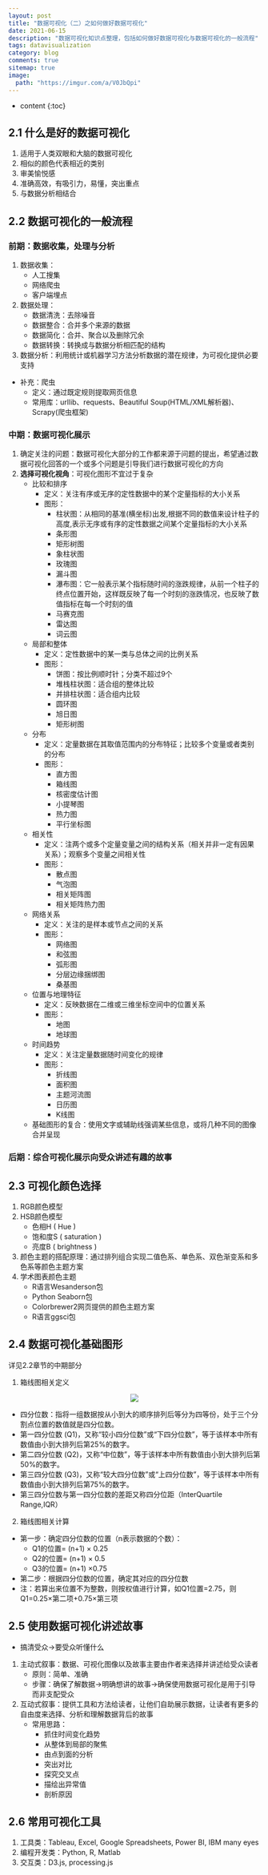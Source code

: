 ```yaml
---
layout: post
title: "数据可视化（二）之如何做好数据可视化"
date: 2021-06-15
description: "数据可视化知识点整理，包括如何做好数据可视化与数据可视化的一般流程"
tags: datavisualization
category: blog
comments: true
sitemap: true
image:
  path: "https://imgur.com/a/V0JbQpi"
---
```

* content
{:toc}

## 2.1 什么是好的数据可视化

1. 适用于人类双眼和大脑的数据可视化
2. 相似的颜色代表相近的类别
3. 审美愉悦感
4. 准确高效，有吸引力，易懂，突出重点
5. 与数据分析相结合

## 2.2 数据可视化的一般流程

### 前期：数据收集，处理与分析

1. 数据收集：
   * 人工搜集
   * 网络爬虫
   * 客户端埋点
2. 数据处理：
   * 数据清洗：去除噪音
   * 数据整合：合并多个来源的数据
   * 数据简化：合并、聚合以及删除冗余
   * 数据转换：转换成与数据分析相匹配的结构
3. 数据分析：利用统计或机器学习方法分析数据的潜在规律，为可视化提供必要支持
* 补充：爬虫
  * 定义：通过既定规则提取网页信息
  * 常用库：urllib、requests、Beautiful Soup(HTML/XML解析器)、Scrapy(爬虫框架)  

### 中期：数据可视化展示
1. 确定关注的问题：数据可视化大部分的工作都来源于问题的提出，希望通过数据可视化回答的一个或多个问题是引导我们进行数据可视化的方向
2. **选择可视化视角**：可视化图形不宜过于复杂
   * 比较和排序
     * 定义：关注有序或无序的定性数据中的某个定量指标的大小关系
     * 图形：
        * 柱状图：从相同的基准(横坐标)出发,根据不同的数值来设计柱子的高度,表示无序或有序的定性数据之间某个定量指标的大小关系
        * 条形图
        * 矩形树图
        * 象柱状图
        * 玫瑰图
        * 漏斗图
        * 瀑布图：它一般表示某个指标随时间的涨跌规律，从前一个柱子的终点位置开始，这样既反映了每一个时刻的涨跌情况，也反映了数值指标在每一个时刻的值
        * 马赛克图
        * 雷达图
        * 词云图
   * 局部和整体
     * 定义：定性数据中的某一类与总体之间的比例关系
     * 图形：
       * 饼图：按比例顺时针；分类不超过9个
       * 堆栈柱状图：适合组的整体比较
       * 并排柱状图：适合组内比较
       * 圆环图
       * 旭日图
       * 矩形树图
   * 分布
     * 定义：定量数据在其取值范围内的分布特征；比较多个变量或者类别的分布
     * 图形：
       * 直方图
       * 箱线图
       * 核密度估计图
       * 小提琴图
       * 热力图
       * 平行坐标图
   * 相关性
     * 定义：注两个或多个定量变量之间的结构关系（相关并非一定有因果关系）；观察多个变量之间相关性
     * 图形：
       * 散点图
       * 气泡图
       * 相关矩阵图
       * 相关矩阵热力图
   * 网络关系
     * 定义：关注的是样本或节点之间的关系
     * 图形：
       * 网络图
       * 和弦图
       * 弧形图
       * 分层边缘捆绑图
       * 桑基图
   * 位置与地理特征
     * 定义：反映数据在二维或三维坐标空间中的位置关系
     * 图形：
       * 地图
       * 地球图 
   * 时间趋势
     * 定义：关注定量数据随时间变化的规律
     * 图形：
       * 折线图
       * 面积图
       * 主题河流图
       * 日历图
       * K线图
   * 基础图形的复合：使用文字或辅助线强调某些信息，或将几种不同的图像合并呈现

### 后期：综合可视化展示向受众讲述有趣的故事

## 2.3 可视化颜色选择
1. RGB颜色模型
2. HSB颜色模型
   * 色相H ( Hue )
   * 饱和度S ( saturation )
   * 亮度B ( brightness )
3. 颜色主题的搭配原理：通过排列组合实现二值色系、单色系、双色渐变系和多色系等颜色主题方案
4. 学术图表颜色主题
   * R语言Wesanderson包
   * Python Seaborn包
   * Colorbrewer2网页提供的颜色主题方案
   * R语言ggsci包
  
## 2.4 数据可视化基础图形
详见2.2章节的中期部分
1. 箱线图相关定义  
  
<center><img src="https://gitee.com/windy810/pictures/raw/master/%E7%AE%B1%E7%BA%BF%E5%9B%BE.png"></center>  

  * 四分位数：指将一组数据按从小到大的顺序排列后等分为四等份，处于三个分割点位置的数值就是四分位数。
  * 第一四分位数 (Q1)，又称“较小四分位数”或“下四分位数”，等于该样本中所有数值由小到大排列后第25%的数字。
  * 第二四分位数 (Q2)，又称“中位数”，等于该样本中所有数值由小到大排列后第50%的数字。
  * 第三四分位数 (Q3)，又称“较大四分位数”或“上四分位数”，等于该样本中所有数值由小到大排列后第75%的数字。
  * 第三四分位数与第一四分位数的差距又称四分位距（InterQuartile Range,IQR）
2. 箱线图相关计算
  * 第一步：确定四分位数的位置（n表示数据的个数）：
    * Q1的位置= (n+1) × 0.25 
    * Q2的位置= (n+1) × 0.5 
    * Q3的位置= (n+1) ×0.75
  * 第二步：根据四分位数的位置，确定其对应的四分位数
  * 注：若算出来位置不为整数，则按权值进行计算，如Q1位置=2.75，则Q1=0.25×第二项+0.75×第三项

## 2.5 使用数据可视化讲述故事
* 搞清受众->要受众听懂什么

1. 主动式叙事：数据、可视化图像以及故事主要由作者来选择并讲述给受众读者
   * 原则：简单、准确
   * 步骤：确保了解数据->明确想讲的故事->确保使用数据可视化是用于引导而非支配受众
2. 互动式叙事：提供工具和方法给读者，让他们自助展示数据，让读者有更多的自由度来选择、分析和理解数据背后的故事
   * 常用思路：
     *  抓住时间变化趋势
     *  从整体到局部的聚焦
     *  由点到面的分析
     *  突出对比
     *  探究交叉点
     *  描绘出异常值
     *  剖析原因

## 2.6 常用可视化工具
1. 工具类：Tableau, Excel, Google Spreadsheets, Power BI, IBM many eyes
2. 编程开发类：Python, R, Matlab
3. 交互类：D3.js, processing.js
